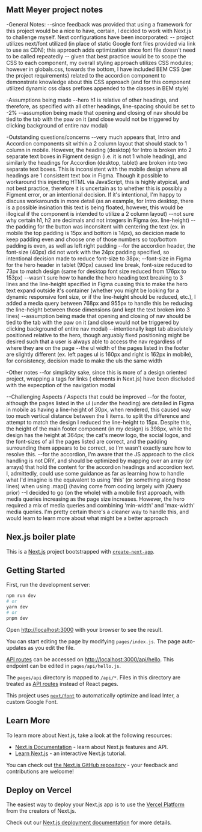## Matt Meyer project notes

-General Notes:
--since feedback was provided that using a framework for this project would be a nice to have,
certain, I decided to work with Next.js to challenge myself.
Next configurations have been incorporated:
-- project utilizes next/font utilized (in place of static Google font files provided via link to use as CDN); this approach adds optimization since font file doesn't need to be called repeatedly
-- given that best practice would be to scope the CSS to each component, my overall styling approach utilizes CSS modules; however in globals.css, towards the bottom, I have included BEM CSS (per the project requirements) related to the accordion component to demonstrate knowledge about this CSS approach (and for this component utilized dynamic css class prefixes appended to the classes in BEM style)

-Assumptions being made
--hero h1 is relative of other headings, and therefore, as specified with all other headings, line-spacing should be set to -2%
--assumption being made that opening and closing of nav should be tied to the tab with the paw on it (and close would not be triggered by clicking background of entire nav modal)

-Outstanding questions/concerns
--very much appears that, Intro and Accordion components sit within a 2 column layout that should stack to 1 column in mobile. However, the heading (desktop) for Intro is broken into 2 separate text boxes in Figment design (i.e. it is not 1 whole heading), and similarly the headings for Accordion (desktop, tablet) are broken into two separate text boxes. This is inconsistent with the mobile design where all headings are 1 consistent text box in Figma. Though it possible to workaround this injecting HTML via JavaScript, this is highly atypical, and not best practice, therefore it is uncertain as to whether this is possibly a Figment error, or an intentional decision. If it's intentional, I'm happy to discuss workarounds in more detail (as an example, for Intro desktop, there is a possible insination this text is being floated, however, this would be illogical if the component is intended to utilize a 2 column layout)
--not sure why certain h1, h2 are decimals and not integers in Figma (ex. line-height)
--the padding for the button was inconsitent with centering the text (ex. in mobile the top padding is 15px and bottom is 14px), so decicion made to keep padding even and choose one of those numbers so top/bottom padding is even, as well as left right padding
--for the accordion header, the font-size (40px) did not work with the 24px padding specified, so intentional decision made to reduce font-size to 38px;
--font-size in Figma for the hero header in tablet (90px) caused line break, font-size reduced to 73px to match design (same for desktop font size reduced from 176px to 153px)
--wasn't sure how to handle the hero heading text breaking to 3 lines and the line-height specified in Figma cuasing this to make the hero text expand outside it's container (whether you might be looking for a dynamic responsive font size, or if the line-height should be reduced, etc.), I added a media query between 768px and 955px to handle this be reducing the line-height between those dimensions (and kept the text broken into 3 lines)
--assumption being made that opening and closing of nav should be tied to the tab with the paw on it (and close would not be triggered by clicking background of entire nav modal)
--intentionally kept tab absolutely positioned relative to the hero, though arguably fixed positioning might be desired such that a user is always able to access the nav regardless of where they are on the page
--the ul width of the pages listed in the footer are slightly different (ex. left pages ul is 160px and right is 162px in mobile), for consistency, decision made to make the uls the same width

-Other notes
--for simplicity sake, since this is more of a design oriented project, wrapping a tags for links (<Link> elements in Next.js) have been discluded with the expecption of the navigation modal

--Challenging Aspects / Aspects that could be improved
--for the footer, although the pages listed in the ul (under the heading) are detailed in Figma in mobile as having a line-height of 30px, when rendered, this caused way too much vertical distance between the li items. to split the difference and attempt to match the design I reduced the line-height to 15px. Despite this, the height of the main footer component (in my design) is 398px, while the design has the height at 364px; the cat's meow logo, the social logos, and the font-sizes of all the pages listed are correct, and the padding surrounding them appears to be correct, so I'm wasn't exactly sure how to resolve this.
--for the accordion, I'm aware that the JS approach to the click handling is not DRY, and should be optimized by mapping over an array (or arrays) that hold the content for the accordion headings and accordion text. I, admittedly, could use some guidance as far as learning how to handle what I'd imagine is the equivalent to using 'this' (or something along those lines) when using .map() (having come from coding largely with jQuery prior)
--I decided to go (on the whole) with a mobile first approach, with media queries increasing as the page size increases. However, the hero required a mix of media queries and combining 'min-width' and 'max-width' media queries. I'm pretty certain there's a cleaner way to handle this, and would learn to learn more about what might be a better approach

## Nex.js boiler plate

This is a [Next.js](https://nextjs.org/) project bootstrapped with [`create-next-app`](https://github.com/vercel/next.js/tree/canary/packages/create-next-app).

## Getting Started

First, run the development server:

```bash
npm run dev
# or
yarn dev
# or
pnpm dev
```

Open [http://localhost:3000](http://localhost:3000) with your browser to see the result.

You can start editing the page by modifying `pages/index.js`. The page auto-updates as you edit the file.

[API routes](https://nextjs.org/docs/api-routes/introduction) can be accessed on [http://localhost:3000/api/hello](http://localhost:3000/api/hello). This endpoint can be edited in `pages/api/hello.js`.

The `pages/api` directory is mapped to `/api/*`. Files in this directory are treated as [API routes](https://nextjs.org/docs/api-routes/introduction) instead of React pages.

This project uses [`next/font`](https://nextjs.org/docs/basic-features/font-optimization) to automatically optimize and load Inter, a custom Google Font.

## Learn More

To learn more about Next.js, take a look at the following resources:

- [Next.js Documentation](https://nextjs.org/docs) - learn about Next.js features and API.
- [Learn Next.js](https://nextjs.org/learn) - an interactive Next.js tutorial.

You can check out [the Next.js GitHub repository](https://github.com/vercel/next.js/) - your feedback and contributions are welcome!

## Deploy on Vercel

The easiest way to deploy your Next.js app is to use the [Vercel Platform](https://vercel.com/new?utm_medium=default-template&filter=next.js&utm_source=create-next-app&utm_campaign=create-next-app-readme) from the creators of Next.js.

Check out our [Next.js deployment documentation](https://nextjs.org/docs/deployment) for more details.
